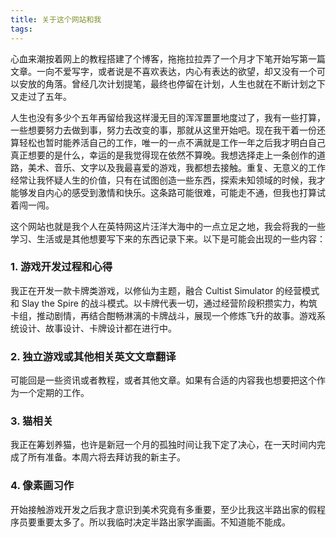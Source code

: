 ```yaml
---
title: 关于这个网站和我
tags: 
---
```


心血来潮按着网上的教程搭建了个博客，拖拖拉拉弄了一个月才下笔开始写第一篇文章。一向不爱写字，或者说是不喜欢表达，内心有表达的欲望，却又没有一个可以安放的角落。曾经几次计划提笔，最终也停留在计划，人生也就在不断计划之下又走过了五年。

人生也没有多少个五年再留给我这样漫无目的浑浑噩噩地度过了，我有一些打算，一些想要努力去做到事，努力去改变的事，那就从这里开始吧。现在我干着一份还算轻松也暂时能养活自己的工作，唯一的一点不满就是工作一年之后我才明白自己真正想要的是什么，幸运的是我觉得现在依然不算晚。我想选择走上一条创作的道路，美术、音乐、文字以及我最喜爱的游戏，我都想去接触。重复、无意义的工作经常让我怀疑人生的价值，只有在试图创造一些东西，探索未知领域的时候，我才能够发自内心的感受到激情和快乐。这条路可能很难，可能走不通，但我也打算试着闯一闯。

这个网站也就是我个人在英特网这片汪洋大海中的一点立足之地，我会将我的一些学习、生活或是其他想要写下来的东西记录下来。以下是可能会出现的一些内容：

### 1. 游戏开发过程和心得

我正在开发一款卡牌类游戏，以修仙为主题，融合 Cultist Simulator 的经营模式和 Slay the Spire 的战斗模式。以卡牌代表一切，通过经营阶段积攒实力，构筑卡组，推动剧情，再结合酣畅淋漓的卡牌战斗，展现一个修炼飞升的故事。游戏系统设计、故事设计、卡牌设计都在进行中。

### 2. 独立游戏或其他相关英文文章翻译

可能回是一些资讯或者教程，或者其他文章。如果有合适的内容我也想要把这个作为一个定期的工作。

### 3. 猫相关

我正在筹划养猫，也许是新冠一个月的孤独时间让我下定了决心，在一天时间内完成了所有准备。本周六将去拜访我的新主子。

### 4. 像素画习作

开始接触游戏开发之后我才意识到美术究竟有多重要，至少比我这半路出家的假程序员要重要太多了。所以我临时决定半路出家学画画。不知道能不能成。

